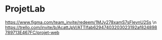 # ProjetLab

https://www.figma.com/team_invite/redeem/1MJy278xamS7sFIevnU2Ss \n
https://trello.com/invite/b/AcattJpV/ATTIfab62947403203023192af824898789713E467FC/projet-web
